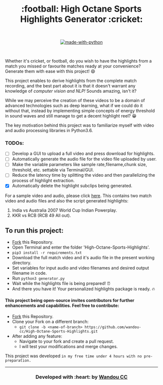 
<h1 align="center">:football: High Octane Sports Highlights Generator :cricket:</h1>

<div align="center">

<br>

[![made-with-python](https://forthebadge.com/images/badges/made-with-python.svg)](https://www.python.org/)

<br>

</div>


Whether it's cricket, or football, do you wish to have the highlights from a match you missed or favourite matches ready at your convenience? Generate them with ease with this project! :smile:

This project enables to derive highlights from the complete match recording, and the best part about it is that it doesn't warrant any knowledge of *computer vision and NLP!* Sounds amazing, isn't it? 

While we may perceive the creation of these videos to be a domain of advanced technologies such as deep learning, what if we could do it without that, instead by implementing simple concepts of energy threshold in sound waves and still manage to get a decent highlight reel? :grin:

The key motivation behind this project was to familiarize myself with video and audio processing libraries in Python3.6.

### TODOs:

* [ ] Develop a GUI to upload a full video and press download for highlights.
* [ ] Automatically generate the audio file for the video file uploaded by user.
* [ ] Make the variable parameters like sample rate,filename,chunk size, threshold, etc. settable via Terminal/GUI.
* [ ] Reduce the latency time by splitting the video and then parallelizing the process of highlight extraction.
* [x] Automatically delete the highlight subclips being generated.

For a sample video and audio, please click [here](https://drive.google.com/open?id=1bWfQat17fmmpBo92w698C2sxRxBEztnk). This contains two match video and audio files and also the script generated highlights:

1. India vs Australia 2007 World Cup Indian Powerplay.
2. KKR vs RCB (RCB 49 All out).

## To run this project:
* [Fork](https://github.com/wandou-cc/High-Octane-Sports-Highlights) this Repository.
* Open Terminal and enter the folder 'High-Octane-Sports-Highlights'.
* `pip3 install -r requirements.txt`
* Download the full match video and it's audio file in the present working directory.
* Set variables for input audio and video filenames and desired output filename in code.
* Run `python3 generator.py`
* Wait while the highlights file is being prepared! :alarm_clock:
* And there you have it! Your personalized highlights package is ready. :fire:

#### This project being open-source invites contributors for further enhancements and capabilities. Feel free to contribute:
* [Fork](https://github.com/wandou-cc/High-Octane-Sports-Highlights) this Repository.
* Clone your Fork on a different branch:
	* `git clone -b <name-of-branch> https://github.com/wandou-cc/High-Octane-Sports-Highlights.git`
* After adding any feature:
	* Navigate to your fork and create a pull request.
	* I will test your modifications and merge changes.

This project was developed `in my free time under 4 hours with no pre-preparation.`

---
<h3 align="center"><b>Developed with :heart: by <a href="https://github.com/wandou-cc">Wandou CC</a> </b></h1>